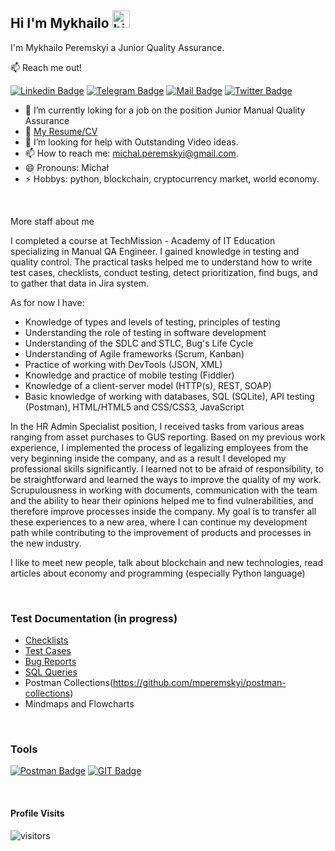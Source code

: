 ## Hi I'm Mykhailo <img src="https://user-images.githubusercontent.com/1303154/88677602-1635ba80-d120-11ea-84d8-d263ba5fc3c0.gif" width="28px" height="28px" alt="hi">

I'm Mykhailo Peremskyi a Junior Quality Assurance.

:mailbox: Reach me out!

[![Linkedin Badge](https://img.shields.io/badge/-Mykhailo-0e76a8?style=flat&labelColor=0e76a8&logo=linkedin&logoColor=white)](https://www.linkedin.com/in/mykhailo-peremskyi/) [![Telegram Badge](https://img.shields.io/badge/-@peremm-1ca0f1?style=flat&labelColor=1ca0f1&logo=telegram&logoColor=white&link)](https://t.me/peremm) [![Mail Badge](https://img.shields.io/badge/-michal.peremskyi-c0392b?style=flat&labelColor=c0392b&logo=gmail&logoColor=white)](mailto:michal.peremskyi@gmail.com) [![Twitter Badge](https://img.shields.io/badge/-@mperemm-1ca0f1?style=flat&labelColor=1ca0f1&logo=twitter&logoColor=white&link=https://twitter.com/Ipenywis)](https://twitter.com/mperemm) 

<!-- TODO: Add last video link -->

- 🔭 I’m currently loking for a job on the position Junior Manual Quality Assurance
- :paperclip: [My Resume/CV](https://github.com/mperemskyi/mperemskyi/blob/main/resume/CV_Mykhailo%20Peremskyi.pdf)
- 🤔 I’m looking for help with Outstanding Video ideas.
- 📫 How to reach me: michal.peremskyi@gmail.com.
- 😄 Pronouns: Michał 
- ⚡ Hobbys: python, blockchain, cryptocurrency market, world economy.

</br>

More staff about me

I completed a course at TechMission - Academy of IT Education specializing in Manual QA Engineer. 
I gained knowledge in testing and quality control. The practical tasks helped me to understand how to write test cases, checklists, conduct testing, detect prioritization, find bugs, and to gather that data in Jira system.</br>

As for now I have:

* Knowledge of types and levels of testing, principles of testing
* Understanding the role of testing in software development
* Understanding of the SDLC and STLC, Bug's Life Cycle
* Understanding of Agile frameworks (Scrum, Kanban)
* Practice of working with DevTools (JSON, XML)
* Knowledge and practice of mobile testing (Fiddler)
* Knowledge of a client-server model (HTTP(s), REST, SOAP)
* Basic knowledge of working with databases, SQL (SQLite), API testing (Postman), HTML/HTML5 and CSS/CSS3, JavaScript

In the HR Admin Specialist position, I received tasks from various areas ranging from asset purchases to GUS reporting. Based on my previous work experience, I implemented the process of legalizing employees from the very beginning inside the company, and as a result I developed my professional skills significantly. I learned not to be afraid of responsibility, to be straightforward and learned the ways to improve the quality of my work. Scrupulousness in working with documents, communication with the team and the ability to hear their opinions helped me to find vulnerabilities, and therefore improve processes inside the company. 
My goal is to transfer all these experiences to a new area, where I can continue my development path while contributing to the improvement of products and processes in the new industry. 

I like to meet new people, talk about blockchain and new technologies, read articles about economy and programming (especially Python language)

</br>

### Test Documentation (in progress)

* [Checklists](https://github.com/mperemskyi/checklists)
* [Test Cases](https://github.com/mperemskyi/test-cases)
* [Bug Reports](https://github.com/mperemskyi/bug-reports)
* [SQL Queries](https://github.com/mperemskyi/sql-queries)
* Postman Collections(https://github.com/mperemskyi/postman-collections)
* Mindmaps and Flowcharts

</br>

### Tools

<!-- TODO: Make technologies links takes you to repositories -->

[![Postman Badge](https://img.shields.io/badge/-Postman-EF5B25?style=for-the-badge&labelColor=black&logo=postman&logoColor=EF5B25)](#) [![GIT Badge](https://img.shields.io/badge/-Git-FE5000?style=for-the-badge&labelColor=black&logo=git&logoColor=F1502F)](#)


</br>

#### Profile Visits 

![visitors](https://visitor-badge.glitch.me/badge?page_id=mperemskyi.mperemskyi)

